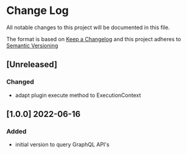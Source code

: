 # Change Log

All notable changes to this project will be documented in this file.

The format is based on [Keep a Changelog](http://keepachangelog.com/) and this project adheres to [Semantic Versioning](https://semver.org/)

## [Unreleased]

### Changed

- adapt plugin execute method to ExecutionContext 

## [1.0.0] 2022-06-16

### Added

- initial version to query GraphQL API's

